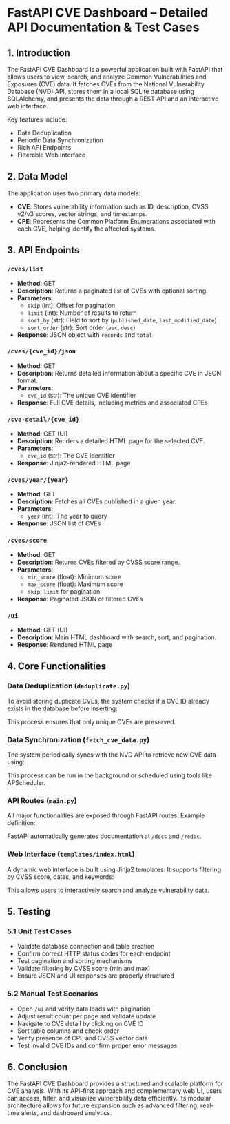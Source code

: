 # FastAPI CVE Dashboard – Detailed API Documentation & Test Cases

## 1. Introduction
The FastAPI CVE Dashboard is a powerful application built with FastAPI that allows users to view, search, and analyze Common Vulnerabilities and Exposures (CVE) data. It fetches CVEs from the National Vulnerability Database (NVD) API, stores them in a local SQLite database using SQLAlchemy, and presents the data through a REST API and an interactive web interface.

Key features include:
- Data Deduplication
- Periodic Data Synchronization
- Rich API Endpoints
- Filterable Web Interface

## 2. Data Model
The application uses two primary data models:
- **CVE**: Stores vulnerability information such as ID, description, CVSS v2/v3 scores, vector strings, and timestamps.
- **CPE**: Represents the Common Platform Enumerations associated with each CVE, helping identify the affected systems.

## 3. API Endpoints

### `/cves/list`
- **Method**: GET
- **Description**: Returns a paginated list of CVEs with optional sorting.
- **Parameters**:
  - `skip` (int): Offset for pagination
  - `limit` (int): Number of results to return
  - `sort_by` (str): Field to sort by (`published_date`, `last_modified_date`)
  - `sort_order` (str): Sort order (`asc`, `desc`)
- **Response**: JSON object with `records` and `total`

### `/cves/{cve_id}/json`
- **Method**: GET
- **Description**: Returns detailed information about a specific CVE in JSON format.
- **Parameters**:
  - `cve_id` (str): The unique CVE identifier
- **Response**: Full CVE details, including metrics and associated CPEs

### `/cve-detail/{cve_id}`
- **Method**: GET (UI)
- **Description**: Renders a detailed HTML page for the selected CVE.
- **Parameters**:
  - `cve_id` (str): The CVE identifier
- **Response**: Jinja2-rendered HTML page

### `/cves/year/{year}`
- **Method**: GET
- **Description**: Fetches all CVEs published in a given year.
- **Parameters**:
  - `year` (int): The year to query
- **Response**: JSON list of CVEs

### `/cves/score`
- **Method**: GET
- **Description**: Returns CVEs filtered by CVSS score range.
- **Parameters**:
  - `min_score` (float): Minimum score
  - `max_score` (float): Maximum score
  - `skip`, `limit` for pagination
- **Response**: Paginated JSON of filtered CVEs

### `/ui`
- **Method**: GET (UI)
- **Description**: Main HTML dashboard with search, sort, and pagination.
- **Response**: Rendered HTML page

## 4. Core Functionalities

### Data Deduplication (`deduplicate.py`)
To avoid storing duplicate CVEs, the system checks if a CVE ID already exists in the database before inserting:

This process ensures that only unique CVEs are preserved.

### Data Synchronization (`fetch_cve_data.py`)
The system periodically syncs with the NVD API to retrieve new CVE data using:

This process can be run in the background or scheduled using tools like APScheduler.

### API Routes (`main.py`)
All major functionalities are exposed through FastAPI routes. Example definition:

FastAPI automatically generates documentation at `/docs` and `/redoc`.

### Web Interface (`templates/index.html`)
A dynamic web interface is built using Jinja2 templates. It supports filtering by CVSS score, dates, and keywords:

This allows users to interactively search and analyze vulnerability data.

## 5. Testing

### 5.1 Unit Test Cases
- Validate database connection and table creation
- Confirm correct HTTP status codes for each endpoint
- Test pagination and sorting mechanisms
- Validate filtering by CVSS score (min and max)
- Ensure JSON and UI responses are properly structured

### 5.2 Manual Test Scenarios
- Open `/ui` and verify data loads with pagination
- Adjust result count per page and validate update
- Navigate to CVE detail by clicking on CVE ID
- Sort table columns and check order
- Verify presence of CPE and CVSS vector data
- Test invalid CVE IDs and confirm proper error messages

## 6. Conclusion
The FastAPI CVE Dashboard provides a structured and scalable platform for CVE analysis. With its API-first approach and complementary web UI, users can access, filter, and visualize vulnerability data efficiently. Its modular architecture allows for future expansion such as advanced filtering, real-time alerts, and dashboard analytics.

